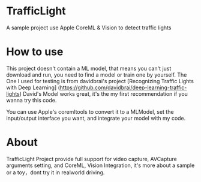 # TrafficLight
A sample project use Apple CoreML &amp; Vision to detect traffic lights

# How to use
This project doesn't contain a ML model, that means you can't just download and run, you need to find a model or train one by yourself.
The One I used for testing is from davidbrai's project [Recognizing Traffic Lights with Deep Learning] (https://github.com/davidbrai/deep-learning-traffic-lights)
David's Model works great, it's the my first recommendation if you wanna try this code.

You can use Apple's coremltools to convert it to a MLModel, set the input/output interface you want,
and integrate your model with my code.

# About
TrafficLight Project provide full support for video capture, AVCapture arguments setting, and CoreML, Vision Integration,
it's more about a sample or a toy，dont try it in realworld driving.
